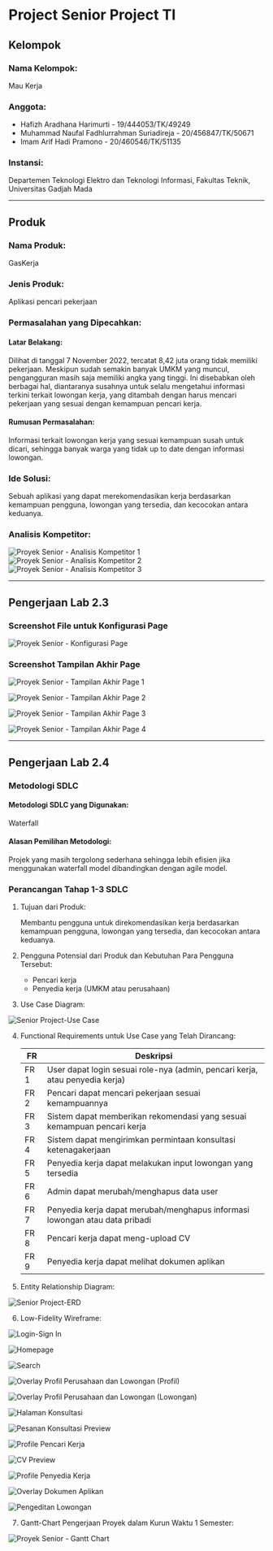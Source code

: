 # Project Senior Project TI

## Kelompok

### Nama Kelompok:
Mau Kerja

### Anggota:
* Hafizh Aradhana Harimurti - 19/444053/TK/49249
* Muhammad Naufal Fadhlurrahman Suriadireja - 20/456847/TK/50671
* Imam Arif Hadi Pramono - 20/460546/TK/51135

### Instansi:
Departemen Teknologi Elektro dan Teknologi Informasi, Fakultas Teknik, Universitas Gadjah Mada

---

## Produk

### Nama Produk:
GasKerja

### Jenis Produk:
Aplikasi pencari pekerjaan

### Permasalahan yang Dipecahkan:

#### Latar Belakang:
Dilihat di tanggal 7 November 2022, tercatat 8,42 juta orang tidak memiliki pekerjaan. Meskipun sudah semakin banyak UMKM yang muncul, pengangguran masih saja memiliki angka yang tinggi. Ini disebabkan oleh berbagai hal, diantaranya susahnya untuk selalu mengetahui informasi terkini terkait lowongan kerja, yang ditambah dengan harus mencari pekerjaan yang sesuai dengan kemampuan pencari kerja.

#### Rumusan Permasalahan:
Informasi terkait lowongan kerja yang sesuai kemampuan susah untuk dicari, sehingga banyak warga yang tidak up to date dengan informasi lowongan.


### Ide Solusi:
Sebuah aplikasi yang dapat merekomendasikan kerja berdasarkan kemampuan pengguna, lowongan yang tersedia, dan kecocokan antara keduanya.

### Analisis Kompetitor:
![Proyek Senior - Analisis Kompetitor 1](https://user-images.githubusercontent.com/64583473/222890094-5a515aaf-f872-49b9-a11d-fb73ec174bef.jpg)
![Proyek Senior - Analisis Kompetitor 2](https://user-images.githubusercontent.com/64583473/222890090-d2f4a0cd-64df-4907-acce-889b3f67a6e8.jpg)
![Proyek Senior - Analisis Kompetitor 3](https://user-images.githubusercontent.com/64583473/222890097-088bc402-2466-4a7b-9474-1d9e3cb28711.jpg)

---

## Pengerjaan Lab 2.3

### Screenshot File untuk Konfigurasi Page

![Proyek Senior - Konfigurasi Page](https://user-images.githubusercontent.com/64583473/222969157-f04bd167-63de-4ab9-964e-ca9452960cb5.jpg)

### Screenshot Tampilan Akhir Page

![Proyek Senior - Tampilan Akhir Page 1](https://user-images.githubusercontent.com/64583473/222969156-aaee2fdc-85b9-481f-8954-d07c79ea4868.jpg)

![Proyek Senior - Tampilan Akhir Page 2](https://user-images.githubusercontent.com/64583473/222969154-64592604-2ced-44a5-a50e-a0c6b156a1a5.jpg)

![Proyek Senior - Tampilan Akhir Page 3](https://user-images.githubusercontent.com/64583473/222969164-6cde9b8e-73a5-4d3c-823c-b0440a98ff49.jpg)

![Proyek Senior - Tampilan Akhir Page 4](https://user-images.githubusercontent.com/64583473/222969163-cd52184b-b2dd-4a22-b60d-d02b02e7c85b.jpg)

---

## Pengerjaan Lab 2.4

### Metodologi SDLC

#### Metodologi SDLC yang Digunakan:
Waterfall

#### Alasan Pemilihan Metodologi:
Projek yang masih tergolong sederhana sehingga lebih efisien jika menggunakan waterfall model dibandingkan dengan agile model.


### Perancangan Tahap 1-3 SDLC
1. Tujuan dari Produk:
   
   Membantu pengguna untuk direkomendasikan kerja berdasarkan kemampuan pengguna, lowongan yang tersedia, dan kecocokan antara keduanya.

2. Pengguna Potensial dari Produk dan Kebutuhan Para Pengguna Tersebut:
   
   - Pencari kerja
   - Penyedia kerja (UMKM atau perusahaan)

3. Use Case Diagram:

![Senior Project-Use Case](https://user-images.githubusercontent.com/64583473/222969159-58b0436e-6954-440c-a206-279ab9347622.png)

4. Functional Requirements untuk Use Case yang Telah Dirancang:
  

   |FR |Deskripsi|
   |---|---      |
   |FR 1|User dapat login sesuai role-nya (admin, pencari kerja, atau penyedia kerja)|
   |FR 2|Pencari dapat mencari pekerjaan sesuai kemampuannya|
   |FR 3|Sistem dapat memberikan rekomendasi yang sesuai kemampuan pencari kerja|
   |FR 4|Sistem dapat mengirimkan permintaan konsultasi ketenagakerjaan|
   |FR 5|Penyedia kerja dapat melakukan input lowongan yang tersedia|
   |FR 6|Admin dapat merubah/menghapus data user|
   |FR 7|Penyedia kerja dapat merubah/menghapus informasi lowongan atau data pribadi|
   |FR 8|Pencari kerja dapat meng-upload CV|
   |FR 9|Penyedia kerja dapat melihat dokumen aplikan|

5. Entity Relationship Diagram:

![Senior Project-ERD](https://user-images.githubusercontent.com/64583473/222969162-2d86958c-cc00-40a3-9300-44feab706cb2.png)

6. Low-Fidelity Wireframe:

![Login-Sign In](https://user-images.githubusercontent.com/64583473/222969175-57912680-2772-4b34-87b0-31e5b0549cc1.png)

![Homepage](https://user-images.githubusercontent.com/64583473/222969173-da5a7d7e-d81a-4ef5-9575-0c8c68289b6b.png)

![Search](https://user-images.githubusercontent.com/64583473/222969188-5b6c2241-8fb7-4dea-a45e-2bf728fc1b06.png)

![Overlay Profil Perusahaan dan Lowongan (Profil)](https://user-images.githubusercontent.com/64583473/222969179-e68dd933-47f1-4760-acc4-95e2a5085a40.png)

![Overlay Profil Perusahaan dan Lowongan (Lowongan)](https://user-images.githubusercontent.com/64583473/222969177-f248d9a9-48a2-43ef-86aa-6bf760753286.png)

![Halaman Konsultasi](https://user-images.githubusercontent.com/64583473/222969170-880f2269-a83b-450c-af23-2973c140439d.png)

![Pesanan Konsultasi Preview](https://user-images.githubusercontent.com/64583473/222969181-f04ba9fe-ba86-4dd0-9b8d-1302871f3380.png)

![Profile Pencari Kerja](https://user-images.githubusercontent.com/64583473/222969184-e7e9dcf3-5fb4-46c8-99cc-dc60e27abf43.png)

![CV Preview](https://user-images.githubusercontent.com/64583473/222969167-d2ee92ff-1fc6-4185-abc8-efa8296c98e7.png)

![Profile Penyedia Kerja](https://user-images.githubusercontent.com/64583473/222969186-0a3650ab-6d8a-4f3e-91af-2272f66692eb.png)

![Overlay Dokumen Aplikan](https://user-images.githubusercontent.com/64583473/222969176-b3c5e716-d9b1-4a80-a061-4abf0d0ce350.png)

![Pengeditan Lowongan](https://user-images.githubusercontent.com/64583473/222969187-33baa509-1fcc-41ea-894a-a7b22ee8d275.png)

7. Gantt-Chart Pengerjaan Proyek dalam Kurun Waktu 1 Semester:
   
![Proyek Senior - Gantt Chart](https://user-images.githubusercontent.com/64583473/222969158-44e38fa7-3638-483c-a392-4b0738720e9f.jpg)
